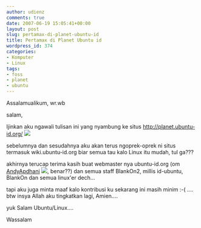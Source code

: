 ```yaml
---
author: udienz
comments: true
date: 2007-06-19 15:05:41+00:00
layout: post
slug: pertamax-di-planet-ubuntu-id
title: Pertamax di Planet Ubuntu id
wordpress_id: 374
categories:
- Komputer
- Linux
tags:
- foss
- planet
- ubuntu
---
```


Assalamualikum, wr.wb

salam,

Ijinkan aku ngawali tulisan ini yang nyambung ke  situs http://planet.ubuntu-id.org/ ![](http://planet.ubuntu-id.org/img/idlogo.png)

sebelumnya dan sesudahnya aku akan terus ngoprek-oprek ni situs termasuk wiki.ubuntu-id.org biar semua tau kalo Linux itu mudah, tul ga???

akhirnya terucap terima kasih buat webmaster nya ubuntu-id.org (om [AndyApdhani](http://wiki.ubuntu-id.org/AndyApdhani) ![](https://launchpadlibrarian.net/7336776/sue64.jpg), benar??) dan semua staff BlankOn2, millis id-ubuntu, BlankOn dan semua linux'er dech...

tapi aku juga minta maaf kalo kontribusi ku sekarang ini masih minim :-( .... btw insya Allah aku tingkatkan lagi, Amien....

yuk Salam Ubuntu/Linux....

Wassalam
